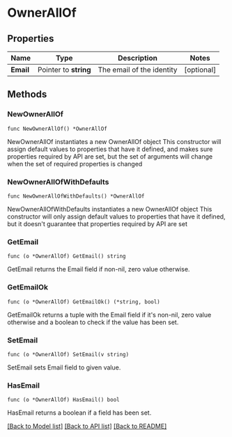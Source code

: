 # OwnerAllOf

## Properties

Name | Type | Description | Notes
------------ | ------------- | ------------- | -------------
**Email** | Pointer to **string** | The email of the identity | [optional] 

## Methods

### NewOwnerAllOf

`func NewOwnerAllOf() *OwnerAllOf`

NewOwnerAllOf instantiates a new OwnerAllOf object
This constructor will assign default values to properties that have it defined,
and makes sure properties required by API are set, but the set of arguments
will change when the set of required properties is changed

### NewOwnerAllOfWithDefaults

`func NewOwnerAllOfWithDefaults() *OwnerAllOf`

NewOwnerAllOfWithDefaults instantiates a new OwnerAllOf object
This constructor will only assign default values to properties that have it defined,
but it doesn't guarantee that properties required by API are set

### GetEmail

`func (o *OwnerAllOf) GetEmail() string`

GetEmail returns the Email field if non-nil, zero value otherwise.

### GetEmailOk

`func (o *OwnerAllOf) GetEmailOk() (*string, bool)`

GetEmailOk returns a tuple with the Email field if it's non-nil, zero value otherwise
and a boolean to check if the value has been set.

### SetEmail

`func (o *OwnerAllOf) SetEmail(v string)`

SetEmail sets Email field to given value.

### HasEmail

`func (o *OwnerAllOf) HasEmail() bool`

HasEmail returns a boolean if a field has been set.


[[Back to Model list]](../README.md#documentation-for-models) [[Back to API list]](../README.md#documentation-for-api-endpoints) [[Back to README]](../README.md)


